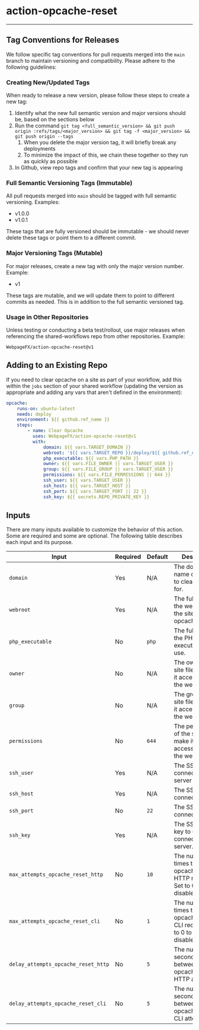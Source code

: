 # action-opcache-reset

---

## Tag Conventions for Releases

We follow specific tag conventions for pull requests merged into the `main` branch to maintain versioning and compatibility. Please adhere to the following guidelines:

### Creating New/Updated Tags

When ready to release a new version, please follow these steps to create a new tag:

1. Identify what the new full semantic version and major versions should be, based on the sections below
2. Run the command `git tag <full_semantic_version> && git push origin :refs/tags/<major_version> && git tag -f <major_version> && git push origin --tags`
    1. When you delete the major version tag, it will briefly break any deployments
    2. To minimize the impact of this, we chain these together so they run as quickly as possible
3. In Github, view repo tags and confirm that your new tag is appearing

### Full Semantic Versioning Tags (Immutable)

All pull requests merged into `main` should be tagged with full semantic versioning. Examples:

-   v1.0.0
-   v1.0.1

These tags that are fully versioned should be immutable - we should never delete these tags or point them to a different commit.

### Major Versioning Tags (Mutable)

For major releases, create a new tag with only the major version number. Example:

-   v1

These tags are mutable, and we will update them to point to different commits as needed. This is in addition to the full semantic versioned tag.

### Usage in Other Repositories

Unless testing or conducting a beta test/rollout, use major releases when referencing the shared-workflows repo from other repositories. Example:

`WebpageFX/action-opcache-reset@v1`

## Adding to an Existing Repo

If you need to clear opcache on a site as part of your workflow, add this within the `jobs` section of your shared workflow (updating the version as appropriate and adding any vars that aren't defined in the environment):

```yaml
opcache:
    runs-on: ubuntu-latest
    needs: deploy
    environment: ${{ github.ref_name }}
    steps:
        - name: Clear Opcache
          uses: WebpageFX/action-opcache-reset@v1
          with:
              domain: ${{ vars.TARGET_DOMAIN }}
              webroot: '${{ vars.TARGET_REPO }}/deploy/${{ github.ref_name }}/current/www/'
              php_executable: ${{ vars.PHP_PATH }}
              owner: ${{ vars.FILE_OWNER || vars.TARGET_USER }}
              group: ${{ vars.FILE_GROUP || vars.TARGET_USER }}
              permissions: ${{ vars.FILE_PERMISSIONS || 644 }}
              ssh_user: ${{ vars.TARGET_USER }}
              ssh_host: ${{ vars.TARGET_HOST }}
              ssh_port: ${{ vars.TARGET_PORT || 22 }}
              ssh_key: ${{ secrets.REPO_PRIVATE_KEY }}
```

## Inputs

There are many inputs available to customize the behavior of this action. Some are required and some are optional. The following table describes each input and its purpose.

| Input                               | Required | Default | Description                                                         |
| ----------------------------------- | -------- | ------- | ------------------------------------------------------------------- |
| `domain`                            | Yes      | N/A     | The domain name of the site to clear opcache for.                   |
| `webroot`                           | Yes      | N/A     | The full path to the webroot of the site to clear opcache for.      |
| `php_executable`                    | No       | `php`   | The full path to the PHP executable to use.                         |
| `owner`                             | No       | N/A     | The owner of the site files to make it accessible via the web       |
| `group`                             | No       | N/A     | The group of the site files to make it accessible via the web       |
| `permissions`                       | No       | `644`   | The permissions of the site files to make it accessible via the web |
| `ssh_user`                          | Yes      | N/A     | The SSH user to connect to the server as.                           |
| `ssh_host`                          | Yes      | N/A     | The SSH host to connect to.                                         |
| `ssh_port`                          | No       | `22`    | The SSH port to connect to.                                         |
| `ssh_key`                           | Yes      | N/A     | The SSH private key to use to connect to the server.                |
| `max_attempts_opcache_reset_http`   | No       | `10`     | The number of times to try the opcache reset HTTP request. Set to 0 to disable request.          |
| `max_attempts_opcache_reset_cli`    | No       | `1`     | The number of times to try the opcache reset CLI request. Set to 0 to disablecommand.           |
| `delay_attempts_opcache_reset_http` | No       | `5`     | The number of seconds to wait between opcache reset HTTP attempts.  |
| `delay_attempts_opcache_reset_cli`  | No       | `5`     | The number of seconds to wait between opcache reset CLI attempts.   |
